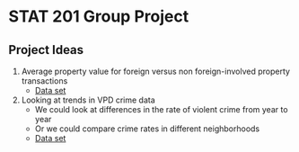 # STAT 201 Group Project

## Project Ideas

1. Average property value for foreign versus non foreign-involved property transactions
   * [Data set](https://catalogue.data.gov.bc.ca/dataset/property-transfer-tax-data-2020)
2. Looking at trends in VPD crime data
   * We could look at differences in the rate of violent crime from year to year
   * Or we could compare crime rates in different neighborhoods
   * [Data set](https://opendata.vancouver.ca/pages/home/)
